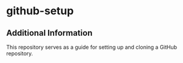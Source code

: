 # github-setup
## Additional Information
This repository serves as a guide for setting up and cloning a GitHub repository.
